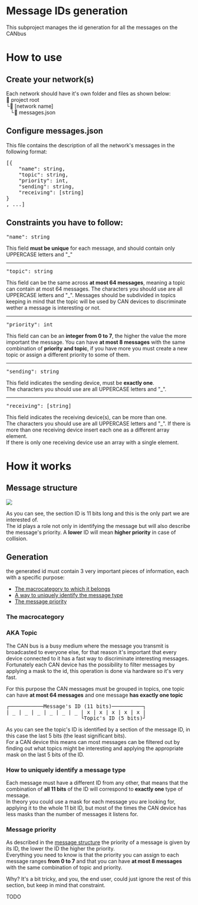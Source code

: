 # Message IDs generation
This subproject manages the id generation for all the messages on the CANbus
# How to use
## Create your network(s)

Each network should have it's own folder and files as shown below:\
:open_file_folder: project root\
└:open_file_folder: [network name]\
&nbsp;&nbsp;&nbsp;└:page_with_curl: messages.json

## Configure messages.json
This file contains the description of all the network's messages in the following format:
<pre>
[{
    "name": string,
    "topic": string,
    "priority": int,
    "sending": string,
    "receiving": [string]
}
, ...]
</pre>

**Constraints you have to follow:**
---
<pre>
"name": string
</pre>
This field **must be unique** for each message, and should contain only UPPERCASE letters and "_"
___


<pre>
"topic": string
</pre>
This field can be the same across **at most 64 messages**, meaning a topic can contain at most 64 messages.
The characters you should use are all UPPERCASE letters and "_".
Messages should be subdivided in topics keeping in mind that the topic will be used by CAN devices to discriminate wether a message is interesting or not.
___

<pre>
"priority": int
</pre>
This field can can be an **integer from 0 to 7**, the higher the value the more important the message.
You can have **at most 8 messages** with the same combination of **priority and topic**, if you have more you must create a new topic or assign a different priority to some of them.
___
<pre>
"sending": string
</pre>
This field indicates the sending device, must be **exactly one**.\
The characters you should use are all UPPERCASE letters and "_".
___
<pre>
"receiving": [string]
</pre>
This field indicates the receiving device(s), can be more than one.\
The characters you should use are all UPPERCASE letters and "_".
If there is more than one receiving device insert each one as a different array element.\
If there is only one receiving device use an array with a single element.


# How it works
## Message structure
![](https://canlogger1000.csselectronics.com/img/CAN-Frame-Message-Parameters-Bit-Start-Length_2.png)

As you can see, the section ID is 11 bits long and this is the only part we are interested of.\
The id plays a role not only in identifying the message but will also describe the message's priority. A **lower** ID will mean **higher priority** in case of collision.
## Generation
the generated id must contain 3 very important pieces of information, each with a specific purpose:
+ [The macrocategory to which it belongs](#the-macrocategory)
+ [A way to uniquely identify the message type](#how-to-uniquely-identify-a-message-type)
+ [The message priority](#message-priority)


### The macrocategory
### AKA Topic
The CAN bus is a busy medium where the message you transmit is broadcasted to everyone else, for that reason it's important that every device connected to it has a fast way to discriminate interesting messages.\
Fortunately each CAN device has the possibility to filter messages by applying a mask to the id, this operation is done via hardware so it's very fast.

For this purpose the CAN messages must be grouped in topics, one topic can have **at most 64 messages** and one message **has exactly one topic**


<pre>
┌───────────Message's ID (11 bits)──────────┐
| _ | _ | _ | _ | _ | _ | x | x | x | x | x |
                        └Topic's ID (5 bits)┘
</pre>

As you can see the topic's ID is identified by a section of the message ID, in this case the last 5 bits (the least significant bits).\
For a CAN device this means can most messages can be filtered out by finding out what topics might be interesting and applying the appropriate mask on the last 5 bits of the ID.

### How to uniquely identify a message type
Each message must have a different ID from any other, that means that the combination of **all 11 bits** of the ID will correspond to **exactly one** type of message.\
In theory you could use a mask for each message you are looking for, applying it to the whole 11 bit ID, but most of the times the CAN device has less masks than the number of messages it listens for.

### Message priority
As described in the [message structure](#message-structure) the priority of a message is given by its ID, the lower the ID the higher the priority.\
Everything you need to know is that the priority you can assign to each message ranges **from 0 to 7** and that you can have **at most 8 messages** with the same combination of topic and priority.


Why? It's a bit tricky, and you, the end user, could just ignore the rest of this section, but keep in mind that constraint.

TODO
